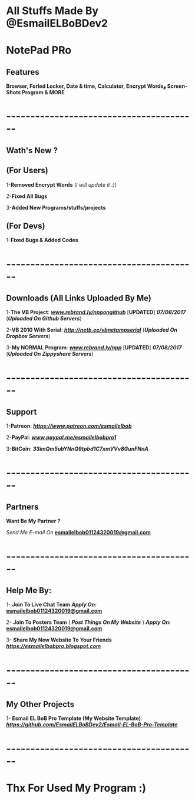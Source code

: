 # All Stuffs Made By @EsmailELBoBDev2
# NotePad PRo

## Features 

**Browser, Forled Locker, Date & time, Calculator, Encrypt Wordsو Screen-Shots Program & MORE**
# ----------------------------------------
## Wath's New ?

## (For Users)

1-**Removed Encrypt Words** (*I will update it :)*)

2-**Fixed All Bugs**

3-**Added New Programs/stuffs/projects**

## (For Devs)

1-**Fixed Bugs & Added Codes**
# ----------------------------------------
## Downloads (All Links Uploaded By Me)

1-**The VB Project**: ***www.rebrand.ly/nppongithub*** [**UPDATED**] ***07/08/2017*** (***Uploaded On Github Servers***)

2-**VB 2010 With Serial**:  ***http://netb.ee/vbnetampserial*** (***Uploaded On Dropbox Servers***)

3-**My NORMAL Program**:  ***www.rebrand.ly/npp*** [**UPDATED**] ***07/08/2017*** (***Uploaded On Zippyshare Servers***)
# ----------------------------------------
## Support

1-**Patreon**: ***https://www.patreon.com/esmailelbob***

2-**PayPal**: ***www.paypal.me/esmailelbobpro1***

3-**BitCoin**: ***33imQm5ubYNnQ9tpbd1C7xmVVv8GunFNnA***
# ----------------------------------------
## Partners

**Want Be My Partner ?**

*Send Me E-mail On*  **esmailelbob01124320019@gmail.com**
# ----------------------------------------
## Help Me By:

1- **Join To Live Chat Team** ***Apply On:*** **esmailelbob01124320019@gmail.com**

2- **Join To Posters Team**  ( ***Post Things On My Website*** ) ***Apply On:*** **esmailelbob01124320019@gmail.com**

3- **Share My New Website To Your Friends** ***https://esmailelbobpro.blogspot.com***
# ----------------------------------------
## My Other Projects

1- **Esmail EL BoB Pro Template (My Website Template)**: ***https://github.com/EsmailELBoBDev2/Esmail-EL-BoB-Pro-Template***
# ----------------------------------------

# Thx For Used My Program :)
